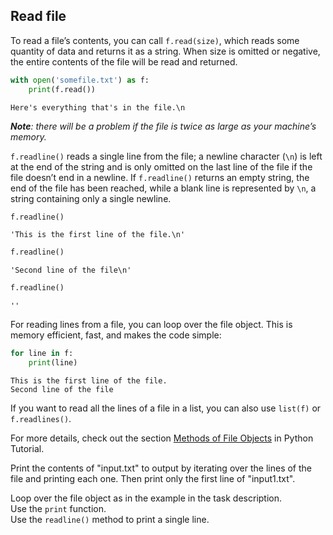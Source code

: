 ## Read file


To read a file’s contents, you can call `f.read(size)`, which reads some quantity of data and returns it as 
a string. When size is omitted or negative, the entire contents of the file will be read and returned.

```python
with open('somefile.txt') as f:
    print(f.read())
```
```text
Here's everything that's in the file.\n
```
<i>**Note**: there will be a problem if the file is twice as large as your machine’s memory.</i>


`f.readline()` reads a single line from the file; a newline character (`\n`) is left at the end of the 
string and is only omitted on the last line of the file if the file doesn’t end in a newline. If `f.readline()` 
returns an empty string, the end of the file has been reached, while a blank line is represented by `\n`, 
a string containing only a single newline.

```python
f.readline()
```
```text
'This is the first line of the file.\n'
```
```python
f.readline()
```
```text
'Second line of the file\n'
```
```python
f.readline()
```
```text
''
``` 
For reading lines from a file, you can loop over the file object. This is memory efficient, fast, and 
makes the code simple:
```python
for line in f:
    print(line)
```
```text
This is the first line of the file.
Second line of the file
```

If you want to read all the lines of a file in a list, you can also use `list(f)` or `f.readlines()`.


For more details, check out the section [Methods of File Objects](https://docs.python.org/3/tutorial/inputoutput.html#methods-of-file-objects) in Python Tutorial.


Print the contents of "input.txt" to output by iterating over the lines of the file and printing each one.
Then print only the first line of "input1.txt".

<div class="hint">Loop over the file object as in the example in the task description.</div>
<div class='hint'>Use the <code>print</code> function.</div>
<div class='hint'>Use the <code>readline()</code> method to print a single line.</div>
